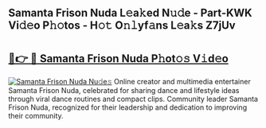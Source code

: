 ## Samanta Frison Nuda L𝚎a𝚔ed N𝚞𝚍e - Part-KWK Vi𝚍𝚎o P𝚑𝚘tos - H𝚘𝚝 O𝚗𝚕yf𝚊ns L𝚎a𝚔s Z7jUv

# <h2><a href="http://kf9c39.oniu.top/?m=Samanta+Frison+Nuda">🔗👉 🔴 Samanta Frison Nuda P𝚑ot𝚘𝚜 V𝚒d𝚎o</a></h2>

[![Samanta Frison Nuda Nu𝚍e𝚜](https://i.imgur.com/0qMVB7G.gif)](http://kf9c39.oniu.top/?m=Samanta+Frison+Nuda)
Online creator and multimedia entertainer Samanta Frison Nuda, celebrated for sharing dance and lifestyle ideas through viral dance routines and compact clips. Community leader Samanta Frison Nuda, recognized for their leadership and dedication to improving their community.  
